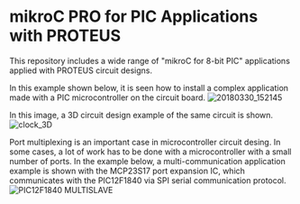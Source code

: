 # mikroC PRO for PIC Applications with PROTEUS
 This repository includes a wide range of "mikroC for 8-bit PIC" applications applied with PROTEUS circuit designs.
 
 In this example shown below, it is seen how to install a complex application made with a PIC microcontroller on the circuit board.
![20180330_152145](https://user-images.githubusercontent.com/60549309/200039219-bd403b93-4f5f-46ba-b100-62cc6d2036fa.jpg)

In this image, a 3D circuit design example of the same circuit is shown.
![clock_3D](https://user-images.githubusercontent.com/60549309/200054588-16fd019f-a496-4cde-9626-a59c6546e490.png)

Port multiplexing is an important case in microcontroller circuit desing. In some cases, a lot of work has to be done with a microcontroller with a small number of ports. In the example below, a multi-communication application example is shown with the MCP23S17 port expansion IC, which communicates with the PIC12F1840 via SPI serial communication protocol.
![PIC12F1840 MULTISLAVE](https://user-images.githubusercontent.com/60549309/200058609-cde2a9c1-e0e0-4fa7-bc6c-1f0da82fb9b6.png)
